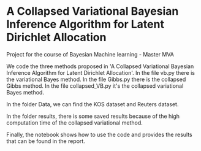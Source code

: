 # A Collapsed Variational Bayesian Inference Algorithm for Latent Dirichlet Allocation
Project for the course of Bayesian Machine learning - Master MVA

We code the three methods proposed in 'A Collapsed Variational Bayesian Inference
Algorithm for Latent Dirichlet Allocation'. In the file vb.py there is the variational Bayes method. In the file Gibbs.py there is the collapsed Gibbs method. In the file collapsed_VB.py it's the collapsed variational Bayes method. 

In the folder Data, we can find the KOS dataset and Reuters dataset. 

In the folder results, there is some saved results because of the high computation time of the collapsed variational method.

Finally, the notebook shows how to use the code and provides the results that can be found in the report. 
